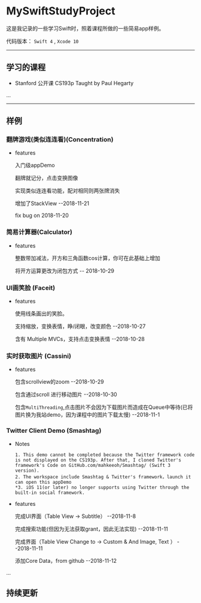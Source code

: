 # MySwiftStudyProject

这是我记录的一些学习Swift时，照着课程所做的一些简易app样例。

代码版本： ` Swift 4 ` , ` Xcode 10 `


---

## 学习的课程
 
 + Stanford 公开课 CS193p Taught by Paul Hegarty
 
 ...


---

## 样例
### 翻牌游戏(类似连连看)(Concentration)
+ features

	入门级appDemo
	
	翻牌就记分，点击变换图像
	
	实现类似连连看功能，配对相同则两张牌消失
	
	增加了StackView --2018-11-21
	
	fix bug on 2018-11-20
	
### 简易计算器(Calculator)
+ features

	整数带加减法，开方和三角函数cos计算，你可在此基础上增加

	将开方运算更改为闭包方式  -- 2018-10-29

### UI画笑脸  (Faceit)
+ features

	使用线条画出的笑脸。

	支持缩放，变换表情，睁/闭眼，改变颜色  --2018-10-27

	含有 Multiple MVCs，支持点击变换表情  --2018-10-28

### 实时获取图片 (Cassini)
+ features

	包含scrollview的zoom --2018-10-29

	包含通过scroll 进行移动图片 --2018-10-30

	包含`MultiThreading`,点击图片不会因为下载图片而造成在Queue中等待(已将图片换为我站demo，因为课程中的图片下载太慢) --2018-11-1
	
### Twitter Client Demo (Smashtag)
+ Notes

      1. This demo cannot be completed because the Twitter framework code is not displayed on the CS193p. After that, I cloned Twitter's framework's Code on GitHub.com/mahkeeoh/Smashtag/ (Swift 3 version). 
      2. The workspace include Smashtag & Twitter's framework，launch it can open this appDemo
      *3. iOS 11(or later) no longer supports using Twitter through the built-in social framework.

+ features

	完成UI界面（Table View -> Subtitle） --2018-11-8
	
	完成搜索功能(但因为无法获取grant，因此无法实现) --2018-11-11
	
	完成界面（Table View Change to -> Custom & And Image, Text ） --2018-11-11
	
	添加Core Data，from github --2018-11-12
	
...

持续更新
---


